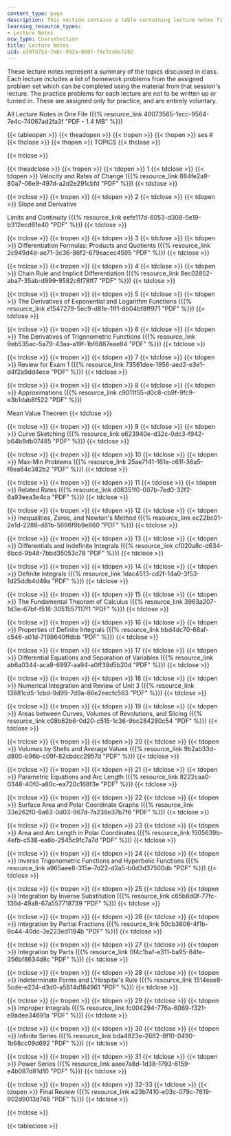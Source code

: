 ```yaml
---
content_type: page
description: This section contains a table containing lecture notes files.
learning_resource_types:
- Lecture Notes
ocw_type: CourseSection
title: Lecture Notes
uid: e39fd753-7ebc-992a-0607-7dcfca9c7202
---
```


These lecture notes represent a summary of the topics discussed in class. Each lecture includes a list of homework problems from the assigned problem set which can be completed using the material from that session's lecture. The practice problems for each lecture are not to be written up or turned in. These are assigned only for practice, and are entirely voluntary.

All Lecture Notes in One File ({{% resource_link 40073565-1ecc-9564-7e4c-74067ad2fa3f "PDF - 1.4 MB" %}})

{{< tableopen >}}
{{< theadopen >}}
{{< tropen >}}
{{< thopen >}}
ses #
{{< thclose >}}
{{< thopen >}}
TOPICS
{{< thclose >}}

{{< trclose >}}

{{< theadclose >}}
{{< tropen >}}
{{< tdopen >}}
1
{{< tdclose >}}
{{< tdopen >}}
Velocity and Rates of Change ({{% resource_link 884fe2a9-80a7-06e9-497d-a2d2e291cbfd "PDF" %}})
{{< tdclose >}}

{{< trclose >}}
{{< tropen >}}
{{< tdopen >}}
2
{{< tdclose >}}
{{< tdopen >}}
Slope and Derivative  
  
Limits and Continuity ({{% resource_link eefe117d-6053-d308-0e19-b312ecd61e40 "PDF" %}})
{{< tdclose >}}

{{< trclose >}}
{{< tropen >}}
{{< tdopen >}}
3
{{< tdclose >}}
{{< tdopen >}}
Differentiation Formulas: Products and Quotients ({{% resource_link 2c949d4d-ae71-3c36-86f2-679eacec4595 "PDF" %}})
{{< tdclose >}}

{{< trclose >}}
{{< tropen >}}
{{< tdopen >}}
4
{{< tdclose >}}
{{< tdopen >}}
Chain Rule and Implicit Differentiation ({{% resource_link 8ec02852-aba7-35ab-d999-9582c6f78ff7 "PDF" %}})
{{< tdclose >}}

{{< trclose >}}
{{< tropen >}}
{{< tdopen >}}
5
{{< tdclose >}}
{{< tdopen >}}
The Derivatives of Exponential and Logarithm Functions ({{% resource_link e1547279-5ec9-d81e-1ff1-8b04bf8ff971 "PDF" %}})
{{< tdclose >}}

{{< trclose >}}
{{< tropen >}}
{{< tdopen >}}
6
{{< tdclose >}}
{{< tdopen >}}
The Derivatives of Trigonometric Functions ({{% resource_link 9eb535ac-5a79-43aa-a19f-1bf6887eae84 "PDF" %}})
{{< tdclose >}}

{{< trclose >}}
{{< tropen >}}
{{< tdopen >}}
7
{{< tdclose >}}
{{< tdopen >}}
Review for Exam 1 ({{% resource_link 73561dee-1956-aed2-e3e1-d4f2a9dd4ece "PDF" %}})
{{< tdclose >}}

{{< trclose >}}
{{< tropen >}}
{{< tdopen >}}
8
{{< tdclose >}}
{{< tdopen >}}
Approximations ({{% resource_link c9011f55-d0c8-cb9f-9fc9-e3b1dab8f522 "PDF" %}})  
  
Mean Value Theorem
{{< tdclose >}}

{{< trclose >}}
{{< tropen >}}
{{< tdopen >}}
9
{{< tdclose >}}
{{< tdopen >}}
Curve Sketching ({{% resource_link e623940e-d32c-0dc3-f942-b64b9db07485 "PDF" %}})
{{< tdclose >}}

{{< trclose >}}
{{< tropen >}}
{{< tdopen >}}
10
{{< tdclose >}}
{{< tdopen >}}
Max-Min Problems ({{% resource_link 25ae7141-161e-c61f-36a5-f8ea64c382b2 "PDF" %}})
{{< tdclose >}}

{{< trclose >}}
{{< tropen >}}
{{< tdopen >}}
11
{{< tdclose >}}
{{< tdopen >}}
Related Rates ({{% resource_link d08351f0-007b-7ed0-32f2-6a93eea3e4ca "PDF" %}})
{{< tdclose >}}

{{< trclose >}}
{{< tropen >}}
{{< tdopen >}}
12
{{< tdclose >}}
{{< tdopen >}}
Inequalities, Zeros, and Newton's Method ({{% resource_link ec22bc01-2e1d-2288-d81b-5696f9b9e860 "PDF" %}})
{{< tdclose >}}

{{< trclose >}}
{{< tropen >}}
{{< tdopen >}}
13
{{< tdclose >}}
{{< tdopen >}}
Differentials and Indefinite Integrals ({{% resource_link cf020a8c-d634-6bcd-9b48-7bbd35053c78 "PDF" %}})
{{< tdclose >}}

{{< trclose >}}
{{< tropen >}}
{{< tdopen >}}
14
{{< tdclose >}}
{{< tdopen >}}
Definite Integrals ({{% resource_link 1dac4513-cd2f-14a0-3f53-1d25ddb4d49a "PDF" %}})
{{< tdclose >}}

{{< trclose >}}
{{< tropen >}}
{{< tdopen >}}
15
{{< tdclose >}}
{{< tdopen >}}
The Fundamental Theorem of Calculus ({{% resource_link 3963a207-1d3e-67bf-f518-3051557117f1 "PDF" %}})
{{< tdclose >}}

{{< trclose >}}
{{< tropen >}}
{{< tdopen >}}
16
{{< tdclose >}}
{{< tdopen >}}
Properties of Definite Integrals ({{% resource_link bbd4dc70-68af-c546-a01d-7199640ffdbb "PDF" %}})
{{< tdclose >}}

{{< trclose >}}
{{< tropen >}}
{{< tdopen >}}
17
{{< tdclose >}}
{{< tdopen >}}
Differential Equations and Separation of Variables ({{% resource_link ab6a0344-aca9-6997-aa94-a0ff38d5b20d "PDF" %}})
{{< tdclose >}}

{{< trclose >}}
{{< tropen >}}
{{< tdopen >}}
18
{{< tdclose >}}
{{< tdopen >}}
Numerical Integration and Review of Unit 3 ({{% resource_link 13881cd5-1cbd-9d99-7d9a-86e2eecfc563 "PDF" %}})
{{< tdclose >}}

{{< trclose >}}
{{< tropen >}}
{{< tdopen >}}
19
{{< tdclose >}}
{{< tdopen >}}
Areas between Curves, Volumes of Revolutions, and Slicing ({{% resource_link c08b62b6-0d20-c515-1c36-9bc284280c54 "PDF" %}})
{{< tdclose >}}

{{< trclose >}}
{{< tropen >}}
{{< tdopen >}}
20
{{< tdclose >}}
{{< tdopen >}}
Volumes by Shells and Average Values ({{% resource_link 9b2ab33d-d800-b96b-c09f-82cbdcc2957d "PDF" %}})
{{< tdclose >}}

{{< trclose >}}
{{< tropen >}}
{{< tdopen >}}
21
{{< tdclose >}}
{{< tdopen >}}
Parametric Equations and Arc Length ({{% resource_link 8222caa0-0348-40f0-a80c-ea720c168f3e "PDF" %}})
{{< tdclose >}}

{{< trclose >}}
{{< tropen >}}
{{< tdopen >}}
22
{{< tdclose >}}
{{< tdopen >}}
Surface Area and Polar Coordinate Graphs ({{% resource_link 33e262f0-6a63-0d03-967d-7a238e37b7f6 "PDF" %}})
{{< tdclose >}}

{{< trclose >}}
{{< tropen >}}
{{< tdopen >}}
23
{{< tdclose >}}
{{< tdopen >}}
Area and Arc Length in Polar Coordinates ({{% resource_link 1505639b-4efb-c538-ea6b-2545c9fc7a7d "PDF" %}})
{{< tdclose >}}

{{< trclose >}}
{{< tropen >}}
{{< tdopen >}}
24
{{< tdclose >}}
{{< tdopen >}}
Inverse Trigonometric Functions and Hyperbolic Functions ({{% resource_link a965aee8-315e-7d22-d2a5-b0d3d37500db "PDF" %}})
{{< tdclose >}}

{{< trclose >}}
{{< tropen >}}
{{< tdopen >}}
25
{{< tdclose >}}
{{< tdopen >}}
Integration by Inverse Substitution ({{% resource_link c65b8d0f-77fc-136d-49a8-67a557718739 "PDF" %}})
{{< tdclose >}}

{{< trclose >}}
{{< tropen >}}
{{< tdopen >}}
26
{{< tdclose >}}
{{< tdopen >}}
Integration by Partial Fractions ({{% resource_link 50cb3806-4f1b-9c44-40dc-3e223ed1194b "PDF" %}})
{{< tdclose >}}

{{< trclose >}}
{{< tropen >}}
{{< tdopen >}}
27
{{< tdclose >}}
{{< tdopen >}}
Integration by Parts ({{% resource_link 0f4c1baf-e311-ba95-84fe-356bf8634d8c "PDF" %}})
{{< tdclose >}}

{{< trclose >}}
{{< tropen >}}
{{< tdopen >}}
28
{{< tdclose >}}
{{< tdopen >}}
Indeterminate Forms and L'Hospital's Rule ({{% resource_link 1514eae8-5cde-e234-d3d0-a5814d184961 "PDF" %}})
{{< tdclose >}}

{{< trclose >}}
{{< tropen >}}
{{< tdopen >}}
29
{{< tdclose >}}
{{< tdopen >}}
Improper Integrals ({{% resource_link fc004294-776a-6069-f321-e9adee34691a "PDF" %}})
{{< tdclose >}}

{{< trclose >}}
{{< tropen >}}
{{< tdopen >}}
30
{{< tdclose >}}
{{< tdopen >}}
Infinite Series ({{% resource_link bda4823e-2682-8f10-0490-1b68cc09d692 "PDF" %}})
{{< tdclose >}}

{{< trclose >}}
{{< tropen >}}
{{< tdopen >}}
31
{{< tdclose >}}
{{< tdopen >}}
Power Series ({{% resource_link aaee7a8d-1d38-1793-6159-e4b087d81d10 "PDF" %}})
{{< tdclose >}}

{{< trclose >}}
{{< tropen >}}
{{< tdopen >}}
32-33
{{< tdclose >}}
{{< tdopen >}}
Final Review ({{% resource_link e23b7410-e03c-079c-7619-902d9013d748 "PDF" %}})
{{< tdclose >}}

{{< trclose >}}

{{< tableclose >}}